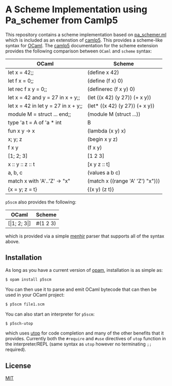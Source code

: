 A Scheme Implementation using Pa_schemer from Camlp5
====================================================

This repository contains a scheme implementation based on
[pa_schemer.ml](https://github.com/camlp5/camlp5/blob/master/etc/pa_schemer.ml)
which is included as an extenstion of [camlp5](https://camlp5.github.io).  This
provides a scheme-like syntax for [OCaml](https://ocaml.org).  The
[camlp5](https://github.com/camlp5/camlp5/blob/master/doc/rst/scheme.rst)
documentation for the scheme extension provides the following comparison between
`OCaml` and `scheme` syntax:

| OCaml                                | Scheme
| ------------------------------------ | ----------------------------------
| let x = 42;;                         | (define x  42)
| let f x = 0;;                        | (define (f x) 0)
| let rec f x y = 0;;                  | (definerec (f x y) 0)
| let x = 42 and y = 27 in x + y;;     | (let ((x 42) (y 27)) (+ x y))
| let x = 42 in let y = 27 in x + y;;  | (let* ((x 42) (y 27)) (+ x y))
| module M = struct ... end;;          | (module M (struct ...))
| type 'a t = A of 'a * int | B        | (type (t 'a) (sum (A 'a int) (B)))
| fun x y -> x                         | (lambda (x y) x)
| x; y; z                              | (begin x y z)
| f x y                                | (f x y)
| [1; 2; 3]                            | [1 2 3]
| x :: y :: z :: t                     | [x y z :: t]
| a, b, c                              | (values a b c)
| match x with 'A'..'Z' -> "x"         | (match x ((range 'A' 'Z') "x")))
| {x = y; z = t}                       | {(x y) (z t)}

`p5scm` also provides the following:

| OCaml                                | Scheme
| ------------------------------------ | ----------------------------------
| [\|1; 2; 3\|]                        | #(1 2 3)

which is provided via a simple
[menhir](http://gallium.inria.fr/~fpottier/menhir/) parser that supports all of
the syntax above. 

Installation
------------

As long as you have a current version of [opam](https://opam.ocaml.org),
installation is as simple as:
```bash
$ opam install p5scm
```

You can then use it to parse and emit OCaml bytecode that can then be used in
your OCaml project:

```bash
$ p5scm file1.scm
```

You can also start an interpreter for `p5scm`:

```bash
$ p5sch-utop
```

which uses [utop](https://opam.ocaml.org/blog/about-utop/) for code completion
and many of the other benefits that it provides.  Currently both the `#require`
and `#use` directives of `utop` function in the interpreter/REPL (same syntax as
`utop` however no terminating `;;` required).

License
-------

[MIT](https://github.com/drjdn/p5scm/blob/master/LICENSE.md)
